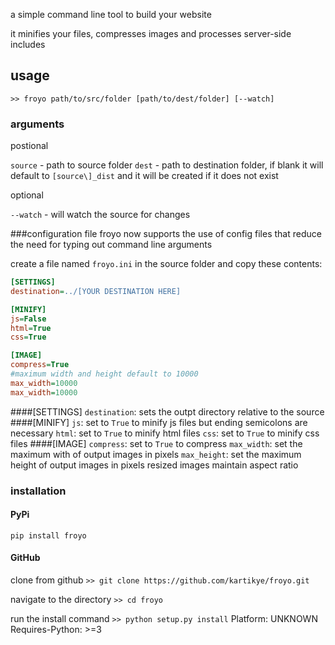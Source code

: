 a simple command line tool to build your website

it minifies your files, compresses images and processes server-side includes

## usage

`>> froyo path/to/src/folder [path/to/dest/folder] [--watch]`

### arguments

postional

`source` - path to source folder
`dest` - path to destination folder, if blank it will default to `[source\]_dist` and it will be created if it does not exist

optional

`--watch` - will watch the source for changes

###configuration file
froyo now supports the use of config files that reduce the need for typing out command line arguments

create a file named `froyo.ini` in the source folder and copy these contents:
``` .ini
[SETTINGS]
destination=../[YOUR DESTINATION HERE]

[MINIFY]
js=False
html=True
css=True

[IMAGE]
compress=True
#maximum width and height default to 10000
max_width=10000
max_width=10000
```
####[SETTINGS]
`destination`: sets the outpt directory relative to the source
####[MINIFY]
`js`: set to `True` to minify js files but ending semicolons are necessary
`html`: set to `True` to minify html files
`css`: set to `True` to minify css files
####[IMAGE]
`compress`: set to `True` to compress
`max_width`: set the maximum with of output images in pixels
`max_height`: set the maximum height of output images in pixels
resized images maintain aspect ratio

### installation

#### PyPi

`pip install froyo`

#### GitHub

clone from github
`>> git clone https://github.com/kartikye/froyo.git`

navigate to the directory
`>> cd froyo`

run the install command
`>> python setup.py install`
Platform: UNKNOWN
Requires-Python: >=3 